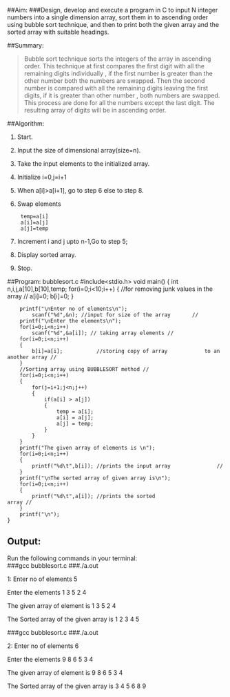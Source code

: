 ##Aim:
###Design, develop and execute a program in C to input N integer numbers into a single dimension array, sort them in to ascending order using bubble sort technique, and then to print both the given array and the sorted array with suitable headings.

##Summary:
>Bubble sort technique sorts the integers of the array in ascending order. This technique at first compares the first digit with all the remaining digits individually , if the first number is greater than the other number both the numbers are swapped. Then the second number is compared with all the remaining digits leaving the first digits, if it is greater than other number , both numbers are swapped. This process are done for all the numbers except the last digit. The resulting array of digits will be in ascending order.

##Algorithm:
1. Start.
2. Input the size of dimensional array(size=n).
3. Take the input elements to the initialized array.
4. Initialize i=0,j=i+1
5. When a[i]>a[i+1], go to step 6 else to step 8. 
6. Swap elements

 		temp=a[i]
		a[i]=a[j]
		a[j]=temp 

7. Increment i and j upto n-1,Go to step 5;
8. Display sorted array.
9. Stop. 

##Program: bubblesort.c
	#include<stdio.h>
	void main()
	{
		int n,i,j,a[10],b[10],temp;
		for(i=0;i<10;i++)
		{
			//for removing junk values in the array //
			a[i]=0;
			b[i]=0;	
		}
	
		printf("\nEnter no of elements\n"); 
			scanf("%d",&n); //input for size of the array 		//
		printf("\nEnter the elements\n"); 
		for(i=0;i<n;i++) 
			scanf("%d",&a[i]); // taking array elements //
		for(i=0;i<n;i++)
		{
			b[i]=a[i];           //storing copy of array 			to an another array //
		}	
		//Sorting array using BUBBLESORT method //
		for(i=0;i<n;i++) 
		{ 
			for(j=i+1;j<n;j++) 
			{ 
				if(a[i] > a[j]) 
				{ 
					temp = a[i]; 
					a[i] = a[j]; 
					a[j] = temp; 
				} 
			} 
		}
		printf("The given array of elements is \n");
		for(i=0;i<n;i++)
		{
			printf("%d\t",b[i]); //prints the input array 				//
		}
		printf("\nThe sorted array of given array is\n");
		for(i=0;i<n;i++)
		{
			printf("%d\t",a[i]); //prints the sorted 					array // 
		}
		printf("\n");
	} 	

## Output:

Run the following commands in your terminal:<br>
###gcc bubblesort.c
###./a.out

1:	Enter no of elements
	5

Enter the elements
1 3 5 2 4

The given array of element is
1 3 5 2 4

The Sorted array of the given array is
1 2 3 4 5



###gcc bubblesort.c
###./a.out



2:	Enter no of elements
6

Enter the elements
9 8 6 5 3 4

The given array of element is
9 8 6 5 3 4

The Sorted array of the given array is
3 4 5 6 8 9


